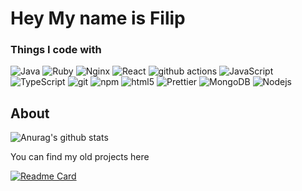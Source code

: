 <p align="center">

# Hey My name is Filip
</hr>
<h3>Things I code with</h3>
<p>
  <img alt="Java" src="https://img.shields.io/badge/-Java-ffffff?style=flat-square&logo=java&logoColor=black" />
  <img alt="Ruby" src="https://img.shields.io/badge/-Ruby-CB3837?style=flat-square&logo=ruby&logoColor=black" />
  <img alt="Nginx" src="https://img.shields.io/badge/-Nginx-000000?style=flat-square&logo=nginx&logoColor=black" />
  <img alt="React" src="https://img.shields.io/badge/-React-45b8d8?style=flat-square&logo=react&logoColor=white" />
  <img alt="github actions" src="https://img.shields.io/badge/-Github_Actions-2088FF?style=flat-square&logo=github-actions&logoColor=white" />
  <img alt="JavaScript" src="https://img.shields.io/badge/-JavsScript-007ACC?style=flat-square&logo=javascript&logoColor=black" />
  <img alt="TypeScript" src="https://img.shields.io/badge/-TypeScript-007ACC?style=flat-square&logo=typescript&logoColor=white" />
  <img alt="git" src="https://img.shields.io/badge/-Git-F05032?style=flat-square&logo=git&logoColor=white" />
  <img alt="npm" src="https://img.shields.io/badge/-NPM-CB3837?style=flat-square&logo=npm&logoColor=white" />
  <img alt="html5" src="https://img.shields.io/badge/-HTML5-E34F26?style=flat-square&logo=html5&logoColor=white" />
  <img alt="Prettier" src="https://img.shields.io/badge/-Prettier-F7B93E?style=flat-square&logo=prettier&logoColor=white" />
  <img alt="MongoDB" src="https://img.shields.io/badge/-MongoDB-13aa52?style=flat-square&logo=mongodb&logoColor=white" />
  <img alt="Nodejs" src="https://img.shields.io/badge/-Nodejs-43853d?style=flat-square&logo=Node.js&logoColor=white" />
</p>

## About

![Anurag's github stats](https://github-readme-stats.vercel.app/api?username=1fxe&count_private=true&show_icons=true&theme=onedark)

You can find my old projects here

[![Readme Card](https://github-readme-stats.vercel.app/api/pin/?username=filip-archives&repo=filip-archives)](https://github.com/filip-archives/filip-archives)

</p>
